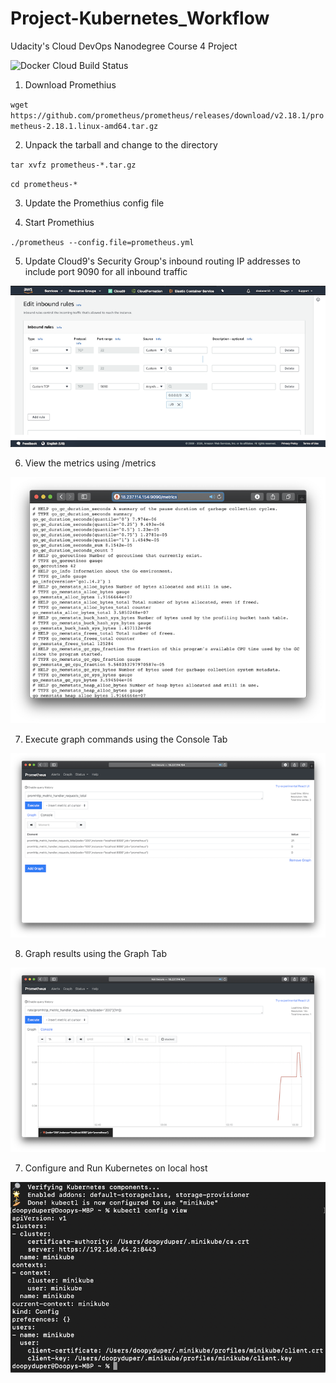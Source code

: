 
# Project-Kubernetes_Workflow
Udacity's Cloud DevOps Nanodegree Course 4 Project

![Docker Cloud Build Status](https://img.shields.io/docker/cloud/build/dsalazar10/udacity)


1) Download Promethius

`wget https://github.com/prometheus/prometheus/releases/download/v2.18.1/prometheus-2.18.1.linux-amd64.tar.gz`

2) Unpack the tarball and change to the directory

`tar xvfz prometheus-*.tar.gz`

`cd prometheus-*`

3) Update the Promethius config file

4) Start Promethius

`./prometheus --config.file=prometheus.yml`

5) Update Cloud9's Security Group's inbound routing IP addresses to include port 9090 for all inbound traffic

![](screenshot-01.png)

6) View the metrics using /metrics

![](screenshot-02.png)

7) Execute graph commands using the Console Tab

![](screenshot-03.png)

8) Graph results using the Graph Tab

![](screenshot-04.png)

7) Configure and Run Kubernetes on local host

![](screenshot-05.png)
